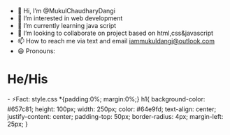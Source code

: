 - 👋 Hi, I’m @MukulChaudharyDangi
- 👀 I’m interested in web development
- 🌱 I’m currently learning java script
- 💞️ I’m looking to collaborate on project based on html,css&javascript
- 📫 How to reach me via text and email iammukuldangi@outlook.com
- 😄 Pronouns:<!DOCTYPE html>
<html lang="en">

<head>
    <meta charset="UTF-8">
    <meta name="viewport" content="width=device-width, initial-scale=1.0">
    <title>Pronouns</title>
  <link rel="stylesheet" href="style.css">
  <body>
    <main>
      <h1>
        He/His
      </h1>
    </main>
  </body>
- ⚡Fact: style.css
*{padding:0%;
margin:0%;}
h1{
    background-color: #657c81;
    height: 100px;
    width: 250px;
    color: #64e9fd;
    text-align: center;
    justify-content: center;
    padding-top: 50px;
    border-radius: 4px;
    margin-left: 25px;
}




<!---
MukulChaudharyDangi/MukulChaudharyDangi is a ✨ special ✨ repository because its `README.md` (this file) appears on your GitHub profile.
You can click the Preview link to take a look at your changes.
--->
